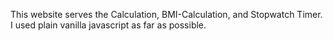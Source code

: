 This website serves the Calculation, BMI-Calculation, and Stopwatch Timer. I used plain vanilla javascript as far as possible.
